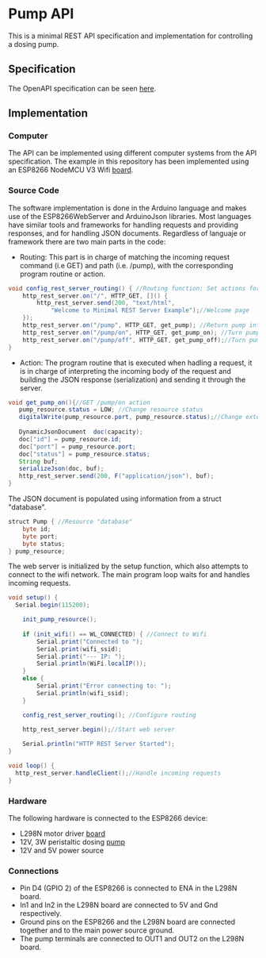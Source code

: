 # Pump API
This is a minimal REST API specification and implementation for controlling a dosing pump.

## Specification
The OpenAPI specification can be seen [here](https://petstore.swagger.io/?url=https://raw.githubusercontent.com/rmorenoga/small-api-example/main/ESP8266/ESPMinPumpEx/openapi.yaml).

## Implementation

### Computer
The API can be implemented using different computer systems from the API specification. The example in this repository has been implemented using an ESP8266 NodeMCU V3 Wifi [board](http://prometec.org/communications/nodemcu/arduino-ide/).

### Source Code
The software implementation is done in the Arduino language and makes use of the ESP8266WebServer and ArduinoJson libraries.
Most languages have similar tools and frameworks for handling requests and providing 
responses, and for handling JSON documents. Regardless of languaje or framework there are two main parts in the code:

* Routing: This part is in charge of matching the incoming request command (i.e GET) and path (i.e. /pump), with the corresponding program routine or action.

```java
void config_rest_server_routing() { //Routing function: Set actions for incoming commands and locations
    http_rest_server.on("/", HTTP_GET, []() {
        http_rest_server.send(200, "text/html",
            "Welcome to Minimal REST Server Example");//Welcome page
    });
    http_rest_server.on("/pump", HTTP_GET, get_pump); //Return pump info
    http_rest_server.on("/pump/on", HTTP_GET, get_pump_on); //Turn pump on and return status
    http_rest_server.on("/pump/off", HTTP_GET, get_pump_off);//Turn pump off and return status
}
```
* Action: The program routine that is executed when hadling a request, it is in charge of interpreting the incoming body of the request and building the JSON response (serialization) and sending it through the server.

```java
void get_pump_on(){//GET /pump/on action
   pump_resource.status = LOW; //Change resource status
   digitalWrite(pump_resource.port, pump_resource.status);//Change external pin status
   
   DynamicJsonDocument  doc(capacity);
   doc["id"] = pump_resource.id;
   doc["port"] = pump_resource.port;
   doc["status"] = pump_resource.status;
   String buf;
   serializeJson(doc, buf);
   http_rest_server.send(200, F("application/json"), buf);
}
```
The JSON document is populated using information from a  struct "database".
```java
struct Pump { //Resource "database"
    byte id;
    byte port;
    byte status;
} pump_resource;
```

The web server is initialized by the setup function, which also attempts to connect to the wifi network. The main program loop waits for and handles incoming requests.

```java
void setup() {
  Serial.begin(115200);

    init_pump_resource();
    
    if (init_wifi() == WL_CONNECTED) { //Connect to Wifi
        Serial.print("Connected to ");
        Serial.print(wifi_ssid);
        Serial.print("--- IP: ");
        Serial.println(WiFi.localIP());
    }
    else {
        Serial.print("Error connecting to: ");
        Serial.println(wifi_ssid);
    }

    config_rest_server_routing(); //Configure routing

    http_rest_server.begin();//Start web server
    
    Serial.println("HTTP REST Server Started");
}

void loop() {
  http_rest_server.handleClient();//Handle incoming requests
}
```



### Hardware
The following hardware is connected to the ESP8266 device:
* L298N motor driver [board](https://howtomechatronics.com/tutorials/arduino/arduino-dc-motor-control-tutorial-l298n-pwm-h-bridge/)
* 12V, 3W peristaltic dosing [pump](https://www.adafruit.com/product/1150)
* 12V and 5V power source

### Connections
* Pin D4 (GPIO 2) of the ESP8266 is connected to ENA in the L298N board.
* In1 and In2 in the L298N board are connected to 5V and Gnd respectively.
* Ground pins on the ESP8266 and the L298N board are connected together and to the main power source ground.
* The pump terminals are connected to OUT1 and OUT2 on the L298N board.


